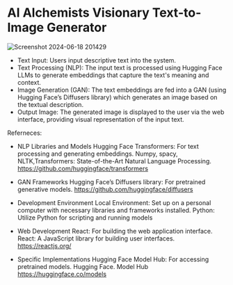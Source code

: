 # AI Alchemists   Visionary Text-to-Image Generator

![Screenshot 2024-06-18 201429](https://github.com/Saikumaar2308/AI-Visionary-Text-to-Image-Generator-Alchemists-/assets/144291156/e86a6a7d-62ee-47fc-8407-663a7084b6f8)

* Text Input: Users input descriptive text into the system.
* Text Processing (NLP): The input text is processed using Hugging Face LLMs to generate embeddings that capture the text's meaning and context.
* Image Generation (GAN): The text embeddings are fed into a GAN (using Hugging Face’s Diffusers library) which generates an image based on the textual description.
* Output Image: The generated image is displayed to the user via the web interface, providing visual representation of the input text.

Referneces: 

* NLP Libraries and Models
Hugging Face Transformers: For text processing and generating embeddings.
Numpy, spacy, NLTK,Transformers: State-of-the-Art Natural Language Processing.
https://github.com/huggingface/transformers

* GAN Frameworks
Hugging Face’s Diffusers library: For pretrained generative models.
https://github.com/huggingface/diffusers

* Development Environment
Local Environment: Set up on a personal computer with necessary libraries and frameworks installed.
Python: Utilize Python for scripting and running models

* Web Development
React: For building the web application interface.
React: A JavaScript library for building user interfaces.
https://reactjs.org/


* Specific Implementations
Hugging Face Model Hub: For accessing pretrained models.
Hugging Face. Model Hub
https://huggingface.co/models
